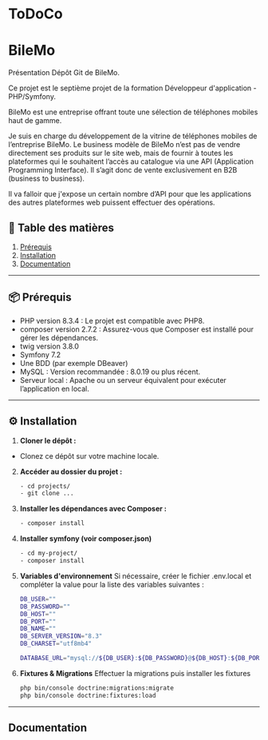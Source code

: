 # ToDoCo
# BileMo

Présentation
Dépôt Git de BileMo.

Ce projet est le septième projet de la formation Développeur d'application - PHP/Symfony.

BileMo est une entreprise offrant toute une sélection de téléphones mobiles haut de gamme.

Je suis en charge du développement de la vitrine de téléphones mobiles de l’entreprise BileMo. Le business modèle de BileMo n’est pas de vendre directement ses produits sur le site web, mais de fournir à toutes les plateformes qui le souhaitent l’accès au catalogue via une API (Application Programming Interface). Il s’agit donc de vente exclusivement en B2B (business to business).

Il va falloir que j'expose un certain nombre d’API pour que les applications des autres plateformes web puissent effectuer des opérations.


## 🧭 Table des matières

1. [Prérequis](#prérequis)
2. [Installation](#installation)
3. [Documentation](#Documentation)

---

##  📦 Prérequis

-   PHP version 8.3.4 : Le projet est compatible avec PHP8.
-   composer version 2.7.2 : Assurez-vous que Composer est installé pour gérer les dépendances.
-   twig version 3.8.0
-   Symfony 7.2
-   Une BDD (par exemple DBeaver)
-   MySQL : Version recommandée : 8.0.19 ou plus récent.
-   Serveur local : Apache ou un serveur équivalent pour exécuter l’application en local.

---

## ⚙️ Installation

1. **Cloner le dépôt :** 
 - Clonez ce dépôt sur votre machine locale.

2. **Accéder au dossier du projet :**
    ```bash
    - cd projects/
    - git clone ...

3. **Installer les dépendances avec Composer :**
    ```bash
    - composer install

4. **Installer symfony (voir composer.json)**
    ```bash
    - cd my-project/
    - composer install

5. **Variables d'environnement** 
    Si nécessaire, créer le fichier .env.local et compléter la value pour la liste des variables suivantes : 
    ```bash
    DB_USER=""
    DB_PASSWORD=""
    DB_HOST=""
    DB_PORT=""
    DB_NAME=""
    DB_SERVER_VERSION="8.3"
    DB_CHARSET="utf8mb4"

    DATABASE_URL="mysql://${DB_USER}:${DB_PASSWORD}@${DB_HOST}:${DB_PORT}/${DB_NAME}?serverVersion=${DB_SERVER_VERSION}&charset=${DB_CHARSET}"

6. **Fixtures & Migrations**
    Effectuer la migrations puis installer les fixtures
    ```bash
    php bin/console doctrine:migrations:migrate
    php bin/console doctrine:fixtures:load

---

## Documentation

